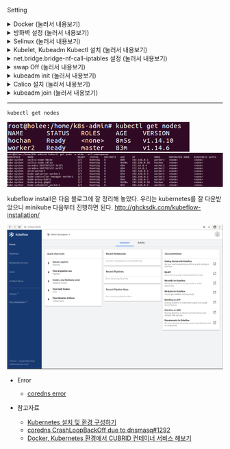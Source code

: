 Setting

<details>
<summary> Docker (눌러서 내용보기) </summary>
<div markdown="1">  

##### 🌼 Docker Download
[dockerInit.sh](dockerInit.sh)

##### 🌼 Sudo 명령없이 Docker 실행
[dockerSudo.sh](dockerSudo.sh)

##### 🌼 docker 특정 버전 다운로드
[docker downgrade](https://docs.docker.com/engine/install/ubuntu/)
```
apt-get install docker-ce=5:18.09.1~3-0~ubuntu-xenial docker-ce-cli=5:18.09.1~3-0~ubuntu-xenial containerd.io
```

##### 🌼 docker cgroup 확인
```
docker info | grep -i cgroup
```

</div>
</details>

<details>
<summary> 방화벽 설정 (눌러서 내용보기) </summary>
<div markdown="1">
kubernetes 환경에서 사용하는 포트는 다음 페이지에 있으며, worker와 master에서 사용하는 포트가 다 다르다.  

https://kubernetes.io/docs/setup/production-environment/tools/kubeadm/install-kubeadm/#check-required-ports  

##### 🌼 MasterNode 방화벽
[firewallMaster.sh](./firewallMaster.sh)

##### 🌼 WorkerNode 방화벽
[firewallWorker.sh](./firewallWorker.sh)

##### 🌼 Calico 포트 방화벽 열기
[firewallCalico.sh](./firewallCalico.sh)

##### 🌼 Flannel 포트 방화벽 열기
[firewallFlannel.sh](./firewallFlannel.sh)

##### 🌼 모든 방화벽 열기
```
systemctl stop firewalld
```

</div>
</details>

<details>
<summary> Selinux (눌러서 내용보기) </summary>
<div markdown="1">  

[selinux.sh](./selinux.sh)

</div>
</details>

<details>
<summary> Kubelet, Kubeadm Kubectl 설치 (눌러서 내용보기) </summary>
<div markdown="1">  

```
sudo apt install apt-transport-https
curl -s https://packages.cloud.google.com/apt/doc/apt-key.gpg | sudo apt-key add
sudo add-apt-repository "deb https://apt.kubernetes.io/ kubernetes-$(lsb_release -cs) main"
sudo apt update
sudo apt install kubelet=1.14.1-00 kubeadm=1.14.1-00 kubectl=1.14.1-00 kubernetes-cni=0.7.5-00
```

[k8s_install.sh](./k8s_install.sh)  
yum에서 repository문제 시 apt-get으로  
[ubuntu16.04_kubernetes_install.md](./ubuntu16.04_kubernetes_install.md) 참고해서 설치  

1.14.x 버전으로 만들어야하면 아래 소스를 참고해요!  
[k8s_downgrade.sh](./k8s_downgrade.sh)

##### 🌼 kubelet 재실행하기
```
systemctl restart kubelet
```

##### 🌼 kubelet 상태보기
```
systemctl status kubelet
```

##### 🌼 kubelet 로그보기
```
journalctl -xeu kubelet
```

##### 🌼 kubelet 다시 다운로드
```
apt-get purge kubelet && apt-get install kubelet=1.14.0-00
```
</div>
</details>

<details>
<summary> net.bridge.bridge-nf-call-iptables 설정 (눌러서 내용보기) </summary>
<div markdown="1">  

[net_bridge.sh](./net_bridge.sh)

</div>
</details>

<details>
<summary> swap Off (눌러서 내용보기) </summary>
<div markdown="1">  

Kubernetes는 Master, Worker 노드 모두 swap을 off 해야한다.   
Swap이 off 되어 있지 않으면 kubeadm init 단계에서   
`"[ERROR SWAP]: running with swap on is not supported. Please disable swap"` 에러가 출력된다.  
[swapOff.sh](./swapOff.sh)

```
sudo swapoff -a
sudo sed -i '/swap/s/^/#/' /etc/fstab
```
</div>
</details>

<details>
<summary> kubeadm init (눌러서 내용보기) </summary>
<div markdown="1">  

[Create Cluster Kubeadm](https://kubernetes.io/docs/setup/production-environment/tools/kubeadm/create-cluster-kubeadm/)

pod network add-on의 종류에 따라서 `--pod-network-cidr` 설정 값을 다르게 해주어야 한다.   

pod network add-on로 Calico를 사용하므로 `--pod-network-cidr` 설정 값을 `192.168.0.0/16`으로 해야 하지만 가상머신 네트워크 대역인 `192.168.0.5/24`와 겹치기 때문에 `172.16.0.0/16`으로 변경하여 사용하자.

[k8s_init.sh](./k8s_init.sh)

</div>
</details>

<details>
<summary> Calico 설치 (눌러서 내용보기) </summary>
<div markdown="1">  

[Calico 설치](https://docs.projectcalico.org/v3.3/getting-started/kubernetes/installation/calico)  

`kubectl get pods -n kube-system`
 - pod network add-on이 설치되어 있지 않은 상태에서는 CoreDNS가 아직 시작되지 않은 상태를 확인할 수 있다.
![corednserr](./img/corednserr.png)

 - pod network add-on 설치는 Master 노드에서만 한다.   
`kubeadm init` 단계에서 `--pod-network-cidr` 설정 값을 `172.16.0.0/16`으로 변경하여 사용하기는 했지만 Calico YAML 파일에서도 값을 변경하여 설치해야 한다.

[calico.sh](./calico.sh)

- pod network add-on를 설치한 이후에 CoreDNS가 정상적으로 시작된 상태를 확인할 수 있다.
![coredns](./img/coredns.png)
</div>
</details>

<details>
<summary> kubeadm join (눌러서 내용보기) </summary>
<div markdown="1">   

 Worker 노드가 되기 위해서는 `kubeadm join` 명령어를 실행해서 Master 노드에 등록해야 한다.   
 `kubeadm join` 명령어 실행에 필요한 옵션들은 Master 노드에서 아래 명령어를 실행해서 확인할 수 있다.

```
 kubeadm token create --print-join-command
```

- worker node 등록
```
kubeadm join 192.168.0.5:6443 --token hcfumm.jerovbeueijtcflc --discovery-token-ca-cert-hash sha256:5e895759bvavsdsifsadad0...
```
![join](./img/join.png)
</div>
</details>

--- 

```
kubectl get nodes
```
![getnodes](./img/getnodes.png)
![masterpod](./img/masterpod.png)

kubeflow install은 다음 블로그에 잘 정리해 놓았다. 우리는 kubernetes를 잘 다운받았으니 minikube 다음부터 진행하면 된다.
http://ghcksdk.com/kubeflow-installation/

![kubeflow](./img/kubeflow.png)

- Error
    - [coredns error](https://github.com/kubernetes/kubeadm/issues/1292)  


- 참고자료
    - [Kubernetes 설치 및 환경 구성하기](https://medium.com/finda-tech/overview-8d169b2a54ff)
    - [coredns CrashLoopBackOff due to dnsmasq#1292](https://github.com/kubernetes/kubeadm/issues/1292)
    - [Docker, Kubernetes 환경에서 CUBRID 컨테이너 서비스 해보기](https://www.cubrid.com/blog/3820603)
